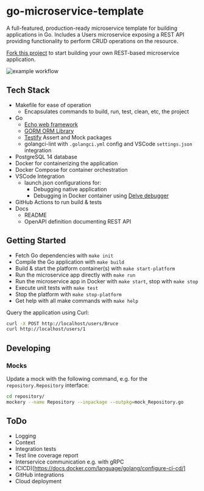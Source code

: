 # go-microservice-template

A full-featured, production-ready microservice template for building applications in Go.  Includes a Users microservice exposing a REST API providing functionality to perform CRUD operations on the resource.

[Fork this project](https://github.com/bruc3mackenzi3/go-microservice-template/fork) to start building your own REST-based microservice application.

![example workflow](https://github.com/bruc3mackenzi3/microservice-demo/actions/workflows/go.yml/badge.svg)

## Tech Stack
* Makefile for ease of operation
  * Encapsulates commands to build, run, test, clean, etc, the project
* Go
  * [Echo web framework](https://github.com/labstack/echo)
  * [GORM ORM Library](https://github.com/go-gorm/gorm)
  * [Testify](https://github.com/stretchr/testify) Assert and Mock packages
  * golangci-lint with `.golangci.yml` config and VSCode `settings.json` integration
* PostgreSQL 14 database
* Docker for containerizing the application
* Docker Compose for container orchestration
* VSCode Integration
  * launch.json configurations for:
    * Debugging native application
    * Debugging in Docker container using [Delve debugger](https://github.com/go-delve/delve)
* GitHub Actions to run build & tests
* Docs
  * README
  * OpenAPI definition documenting REST API

## Getting Started
* Fetch Go dependencies with `make init`
* Compile the Go application with `make build`
* Build & start the platform container(s) with `make start-platform`
* Run the microservice app directly with `make run`
* Run the microservice app in Docker with `make start`, stop with `make stop`
* Execute unit tests with `make test`
* Stop the platform with `make stop-platform`
* Get help with all make commands with `make help`

Query the application using Curl:
```bash
curl -X POST http://localhost/users/Bruce
curl http://localhost/users/1
```

## Developing
### Mocks
Update a mock with the following command, e.g. for the `repository.Repository` interface:
```bash
cd repository/
mockery --name Repository --inpackage --outpkg=mock_Repository.go
```

## ToDo
* Logging
* Context
* Integration tests
* Test line coverage report
* Interservice communication e.g. with gRPC
* (CICD)[https://docs.docker.com/language/golang/configure-ci-cd/]
* GitHub integrations
* Cloud deployment
